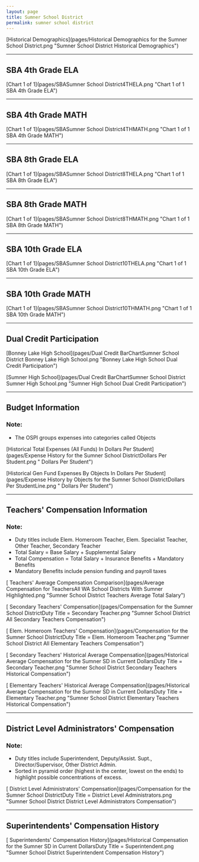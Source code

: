 ```yaml
---
layout: page
title: Sumner School District
permalink: sumner school district
---
```



[Historical Demographics](pages/Historical Demographics for the Sumner School District.png "Sumner School District Historical Demographics")

___

## SBA 4th Grade ELA

[Chart 1 of 1](pages/SBASumner School District4THELA.png "Chart 1 of 1 SBA 4th Grade ELA")


___

## SBA 4th Grade MATH

[Chart 1 of 1](pages/SBASumner School District4THMATH.png "Chart 1 of 1 SBA 4th Grade MATH")


___

## SBA 8th Grade ELA

[Chart 1 of 1](pages/SBASumner School District8THELA.png "Chart 1 of 1 SBA 8th Grade ELA")


___

## SBA 8th Grade MATH

[Chart 1 of 1](pages/SBASumner School District8THMATH.png "Chart 1 of 1 SBA 8th Grade MATH")


___

## SBA 10th Grade ELA

[Chart 1 of 1](pages/SBASumner School District10THELA.png "Chart 1 of 1 SBA 10th Grade ELA")


___

## SBA 10th Grade MATH

[Chart 1 of 1](pages/SBASumner School District10THMATH.png "Chart 1 of 1 SBA 10th Grade MATH")


___

## Dual Credit Participation

[Bonney Lake High School](pages/Dual Credit BarChartSumner School District Bonney Lake High School.png "Bonney Lake High School Dual Credit Participation")

[Sumner High School](pages/Dual Credit BarChartSumner School District Sumner High School.png "Sumner High School Dual Credit Participation")


___

## Budget Information
### Note:
- The OSPI groups expenses into categories called Objects

[Historical Total Expenses (All Funds) In Dollars Per Student](pages/Expense History for the Sumner School DistrictDollars Per Student.png " Dollars Per Student")

[Historical Gen Fund Expenses By Objects In Dollars Per Student](pages/Expense History by Objects for the Sumner School DistrictDollars Per StudentLine.png " Dollars Per Student")


___

## Teachers' Compensation Information
### Note:
- Duty titles include Elem. Homeroom Teacher, Elem. Specialist Teacher, Other Teacher, Secondary Teacher
- Total Salary = Base Salary + Supplemental Salary
- Total Compensation = Total Salary + Insurance Benefits + Mandatory Benefits
- Mandatory Benefits include pension funding and payroll taxes

[ Teachers' Average Compensation Comparison](pages/Average Compensation for TeachersAll WA School Districts With Sumner Highlighted.png "Sumner School District Teachers Average Total Salary")

[ Secondary Teachers' Compensation](pages/Compensation for the Sumner School DistrictDuty Title = Secondary Teacher.png "Sumner School District All Secondary Teachers Compensation")

[ Elem. Homeroom Teachers' Compensation](pages/Compensation for the Sumner School DistrictDuty Title = Elem. Homeroom Teacher.png "Sumner School District All Elementary Teachers Compensation")

[ Secondary Teachers' Historical Average Compensation](pages/Historical Average Compensation for the Sumner SD in Current DollarsDuty Title = Secondary Teacher.png "Sumner School District Secondary Teachers Historical Compensation")

[ Elementary Teachers' Historical Average Compensation](pages/Historical Average Compensation for the Sumner SD in Current DollarsDuty Title = Elementary Teacher.png "Sumner School District Elementary Teachers Historical Compensation")


___

## District Level Administrators' Compensation

### Note:
- Duty titles include Superintendent, Deputy/Assist. Supt., Director/Supervisor, Other District Admin.
- Sorted in pyramid order (highest in the center, lowest on the ends) to highlight possible concentrations of excess.

[ District Level Administrators' Compensation](pages/Compensation for the Sumner School DistrictDuty Title = District Level Administrators.png "Sumner School District District Level Administrators Compensation")


___

## Superintendents' Compensation History

[ Superintendents' Compensation History](pages/Historical Compensation for the Sumner SD in Current DollarsDuty Title = Superintendent.png "Sumner School District Superintendent Compensation History")

